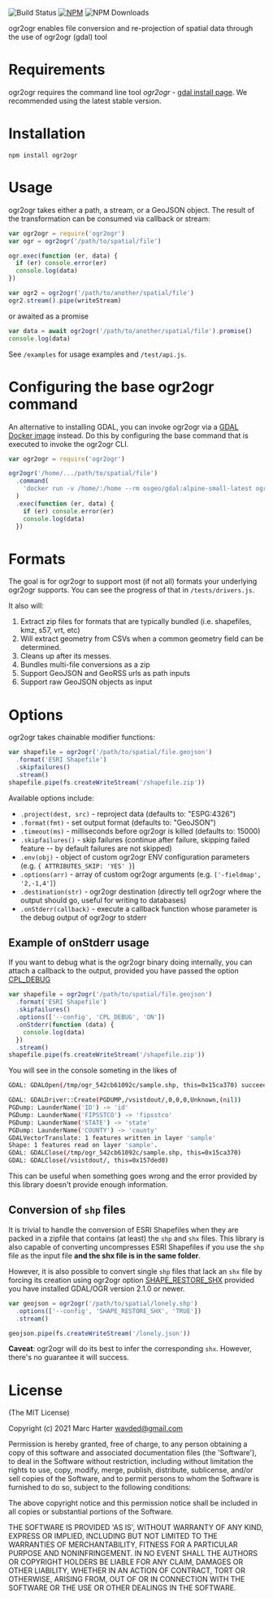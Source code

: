 ![Build Status](https://github.com/wavded/ogr2ogr/workflows/build/badge.svg?branch=master) [![NPM](https://img.shields.io/npm/v/ogr2ogr.svg)](https://npmjs.com/package/ogr2ogr) ![NPM Downloads](https://img.shields.io/npm/dt/ogr2ogr.svg)

ogr2ogr enables file conversion and re-projection of spatial data through the use of ogr2ogr (gdal) tool

# Requirements

ogr2ogr requires the command line tool _ogr2ogr_ - [gdal install page](http://trac.osgeo.org/gdal/wiki/DownloadingGdalBinaries). We recommended using the latest stable version.

# Installation

```
npm install ogr2ogr
```

# Usage

ogr2ogr takes either a path, a stream, or a GeoJSON object. The result of the transformation can be consumed via callback or stream:

```javascript
var ogr2ogr = require('ogr2ogr')
var ogr = ogr2ogr('/path/to/spatial/file')

ogr.exec(function (er, data) {
  if (er) console.error(er)
  console.log(data)
})

var ogr2 = ogr2ogr('/path/to/another/spatial/file')
ogr2.stream().pipe(writeStream)
```

or awaited as a promise

```javascript
var data = await ogr2ogr('/path/to/another/spatial/file').promise()
console.log(data)
```

See `/examples` for usage examples and `/test/api.js`.

# Configuring the base ogr2ogr command

An alternative to installing GDAL, you can invoke ogr2ogr via a [GDAL Docker image](https://hub.docker.com/r/osgeo/gdal) instead. Do this by configuring the base command that is executed to invoke the ogr2ogr CLI.

```javascript
var ogr2ogr = require('ogr2ogr')

ogr2ogr('/home/.../path/to/spatial/file')
  .command(
    'docker run -v /home/:/home --rm osgeo/gdal:alpine-small-latest ogr2ogr'
  )
  .exec(function (er, data) {
    if (er) console.error(er)
    console.log(data)
  })
```

# Formats

The goal is for ogr2ogr to support most (if not all) formats your underlying ogr2ogr supports. You can see the progress of that in `/tests/drivers.js`.

It also will:

1. Extract zip files for formats that are typically bundled (i.e. shapefiles, kmz, s57, vrt, etc)
2. Will extract geometry from CSVs when a common geometry field can be determined.
3. Cleans up after its messes.
4. Bundles multi-file conversions as a zip
5. Support GeoJSON and GeoRSS urls as path inputs
6. Support raw GeoJSON objects as input

# Options

ogr2ogr takes chainable modifier functions:

```javascript
var shapefile = ogr2ogr('/path/to/spatial/file.geojson')
  .format('ESRI Shapefile')
  .skipfailures()
  .stream()
shapefile.pipe(fs.createWriteStream('/shapefile.zip'))
```

Available options include:

- `.project(dest, src)` - reproject data (defaults to: "ESPG:4326")
- `.format(fmt)` - set output format (defaults to: "GeoJSON")
- `.timeout(ms)` - milliseconds before ogr2ogr is killed (defaults to: 15000)
- `.skipfailures()` - skip failures (continue after failure, skipping failed feature -- by default failures are not skipped)
- `.env(obj)` - object of custom ogr2ogr ENV configuration parameters (e.g. `{ ATTRIBUTES_SKIP: 'YES' }`)
- `.options(arr)` - array of custom ogr2ogr arguments (e.g. `['-fieldmap', '2,-1,4']`)
- `.destination(str)` - ogr2ogr destination (directly tell ogr2ogr where the output should go, useful for writing to databases)
- `.onStderr(callback)` - execute a callback function whose parameter is the debug output of ogr2ogr to stderr

## Example of onStderr usage

If you want to debug what is the ogr2ogr binary doing internally, you can attach a callback to the output,
provided you have passed the option [CPL_DEBUG](https://trac.osgeo.org/gdal/wiki/ConfigOptions#CPL_DEBUG)

```javascript
var shapefile = ogr2ogr('/path/to/spatial/file.geojson')
  .format('ESRI Shapefile')
  .skipfailures()
  .options(['--config', 'CPL_DEBUG', 'ON'])
  .onStderr(function (data) {
    console.log(data)
  })
  .stream()
shapefile.pipe(fs.createWriteStream('/shapefile.zip'))
```

You will see in the console someting in the likes of

```sh
GDAL: GDALOpen(/tmp/ogr_542cb61092c/sample.shp, this=0x15ca370) succeeds as ESRI Shapefile.

GDAL: GDALDriver::Create(PGDUMP,/vsistdout/,0,0,0,Unknown,(nil))
PGDump: LaunderName('ID') -> 'id'
PGDump: LaunderName('FIPSSTCO') -> 'fipsstco'
PGDump: LaunderName('STATE') -> 'state'
PGDump: LaunderName('COUNTY') -> 'county'
GDALVectorTranslate: 1 features written in layer 'sample'
Shape: 1 features read on layer 'sample'.
GDAL: GDALClose(/tmp/ogr_542cb61092c/sample.shp, this=0x15ca370)
GDAL: GDALClose(/vsistdout/, this=0x157ded0)
```

This can be useful when something goes wrong and the error provided by this library doesn't provide enough information.

## Conversion of `shp` files

It is trivial to handle the conversion of ESRI Shapefiles when they are packed in a zipfile that contains (at least) the `shp` and `shx` files.
This library is also capable of converting uncompresses ESRI Shapefiles if you use the `shp` file as the input file
**and the shx file is in the same folder**.

However, it is also possible to convert single `shp` files that lack an `shx` file by forcing its creation
using ogr2ogr option [SHAPE_RESTORE_SHX](https://trac.osgeo.org/gdal/wiki/ConfigOptions#SHAPE_RESTORE_SHX) provided you have installed
GDAL/OGR version 2.1.0 or newer.

```javascript
var geojson = ogr2ogr('/path/to/spatial/lonely.shp')
  .options(['--config', 'SHAPE_RESTORE_SHX', 'TRUE'])
  .stream()

geojson.pipe(fs.createWriteStream('/lonely.json'))
```

**Caveat**: ogr2ogr will do its best to infer the corresponding `shx`. However, there's no guarantee it will success.

# License

(The MIT License)

Copyright (c) 2021 Marc Harter <wavded@gmail.com>

Permission is hereby granted, free of charge, to any person obtaining a copy of this software and associated documentation files (the 'Software'), to deal in the Software without restriction, including without limitation the rights to use, copy, modify, merge, publish, distribute, sublicense, and/or sell copies of the Software, and to permit persons to whom the Software is furnished to do so, subject to the following conditions:

The above copyright notice and this permission notice shall be included in all copies or substantial portions of the Software.

THE SOFTWARE IS PROVIDED 'AS IS', WITHOUT WARRANTY OF ANY KIND, EXPRESS OR IMPLIED, INCLUDING BUT NOT LIMITED TO THE WARRANTIES OF MERCHANTABILITY, FITNESS FOR A PARTICULAR PURPOSE AND NONINFRINGEMENT. IN NO EVENT SHALL THE AUTHORS OR COPYRIGHT HOLDERS BE LIABLE FOR ANY CLAIM, DAMAGES OR OTHER LIABILITY, WHETHER IN AN ACTION OF CONTRACT, TORT OR OTHERWISE, ARISING FROM, OUT OF OR IN CONNECTION WITH THE SOFTWARE OR THE USE OR OTHER DEALINGS IN THE SOFTWARE.
